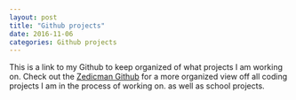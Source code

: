```yaml
---
layout: post
title: "Github projects"
date: 2016-11-06
categories: Github projects
---
```

This is a link to my Github to keep organized of what projects I am working on. Check out the [Zedicman Github][Zedicman-github] for a more organized view off all coding projects I am in the process of working on. as well as school projects.

[Zedicman-github]: https://github.com/Zedicman
